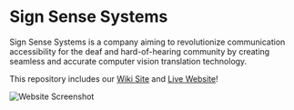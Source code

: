 # Sign Sense Systems

Sign Sense Systems is a company aiming to revolutionize communication accessibility for the deaf and hard-of-hearing community by creating seamless and accurate computer vision translation technology.

This repository includes our [Wiki Site](https://github.com/CS230-Group9/Sign-Sense-Systems/wiki) and [Live Website](https://cs230-group9.github.io/Sign-Sense-Systems/)! 

![Website Screenshot](https://user-images.githubusercontent.com/70353051/234369547-39c71b10-65ad-491c-b1a7-c0445f5cb86a.png)